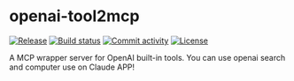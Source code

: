 # openai-tool2mcp

[![Release](https://img.shields.io/github/v/release/alohays/openai-tool2mcp)](https://img.shields.io/github/v/release/alohays/openai-tool2mcp)
[![Build status](https://img.shields.io/github/actions/workflow/status/alohays/openai-tool2mcp/main.yml?branch=main)](https://github.com/alohays/openai-tool2mcp/actions/workflows/main.yml?query=branch%3Amain)
[![Commit activity](https://img.shields.io/github/commit-activity/m/alohays/openai-tool2mcp)](https://img.shields.io/github/commit-activity/m/alohays/openai-tool2mcp)
[![License](https://img.shields.io/github/license/alohays/openai-tool2mcp)](https://img.shields.io/github/license/alohays/openai-tool2mcp)

A MCP wrapper server for OpenAI built-in tools. You can use openai search and computer use on Claude APP!
